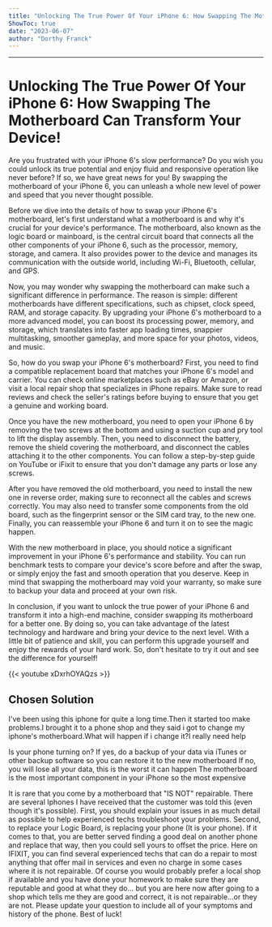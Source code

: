 ```yaml
---
title: "Unlocking The True Power Of Your iPhone 6: How Swapping The Motherboard Can Transform Your Device!"
ShowToc: true 
date: "2023-06-07"
author: "Dorthy Franck"
---
```

*****
# Unlocking The True Power Of Your iPhone 6: How Swapping The Motherboard Can Transform Your Device!

Are you frustrated with your iPhone 6's slow performance? Do you wish you could unlock its true potential and enjoy fluid and responsive operation like never before? If so, we have great news for you! By swapping the motherboard of your iPhone 6, you can unleash a whole new level of power and speed that you never thought possible.

Before we dive into the details of how to swap your iPhone 6's motherboard, let's first understand what a motherboard is and why it's crucial for your device's performance. The motherboard, also known as the logic board or mainboard, is the central circuit board that connects all the other components of your iPhone 6, such as the processor, memory, storage, and camera. It also provides power to the device and manages its communication with the outside world, including Wi-Fi, Bluetooth, cellular, and GPS.

Now, you may wonder why swapping the motherboard can make such a significant difference in performance. The reason is simple: different motherboards have different specifications, such as chipset, clock speed, RAM, and storage capacity. By upgrading your iPhone 6's motherboard to a more advanced model, you can boost its processing power, memory, and storage, which translates into faster app loading times, snappier multitasking, smoother gameplay, and more space for your photos, videos, and music.

So, how do you swap your iPhone 6's motherboard? First, you need to find a compatible replacement board that matches your iPhone 6's model and carrier. You can check online marketplaces such as eBay or Amazon, or visit a local repair shop that specializes in iPhone repairs. Make sure to read reviews and check the seller's ratings before buying to ensure that you get a genuine and working board.

Once you have the new motherboard, you need to open your iPhone 6 by removing the two screws at the bottom and using a suction cup and pry tool to lift the display assembly. Then, you need to disconnect the battery, remove the shield covering the motherboard, and disconnect the cables attaching it to the other components. You can follow a step-by-step guide on YouTube or iFixit to ensure that you don't damage any parts or lose any screws.

After you have removed the old motherboard, you need to install the new one in reverse order, making sure to reconnect all the cables and screws correctly. You may also need to transfer some components from the old board, such as the fingerprint sensor or the SIM card tray, to the new one. Finally, you can reassemble your iPhone 6 and turn it on to see the magic happen.

With the new motherboard in place, you should notice a significant improvement in your iPhone 6's performance and stability. You can run benchmark tests to compare your device's score before and after the swap, or simply enjoy the fast and smooth operation that you deserve. Keep in mind that swapping the motherboard may void your warranty, so make sure to backup your data and proceed at your own risk.

In conclusion, if you want to unlock the true power of your iPhone 6 and transform it into a high-end machine, consider swapping its motherboard for a better one. By doing so, you can take advantage of the latest technology and hardware and bring your device to the next level. With a little bit of patience and skill, you can perform this upgrade yourself and enjoy the rewards of your hard work. So, don't hesitate to try it out and see the difference for yourself!

{{< youtube xDxrhOYAQzs >}} 



## Chosen Solution
 I've been using this iphone for quite a long time.Then it started too make problems.I brought it to a phone shop and they said i got to change my iphone's motherboard.What will happen if i change it?I really need help

 Is your phone turning on?
If yes, do a backup of your data via iTunes  or other backup software so you can restore it to the new motherboard
If no, you will lose all your data, this is the worst it can happen
The motherboard is the most important  component in your iPhone so the most expensive

 It is rare that you come by a motherboard that "IS NOT" repairable. There are several Iphones I have received that the customer was told this (even though it's possible).
First, you should explain your issues in as much detail as possible to help experienced techs troubleshoot your problems.
Second, to replace your Logic Board, is replacing your phone (It is your phone). If it comes to that, you are better served finding a good deal on another phone and replace that way, then you could sell yours to offset the price.
Here on IFIXIT, you can find several experienced techs that can do a repair to most anything that offer mail in services and even no charge in some cases where it is not repairable. Of course you would probably prefer a local shop if available and you have done your homework to make sure they are reputable and good at what they do... but you are here now after going to a shop which tells me they are good and correct, it is not repairable...or they are not.
Please update your question to include all of your symptoms and history of the phone.
Best of luck!





